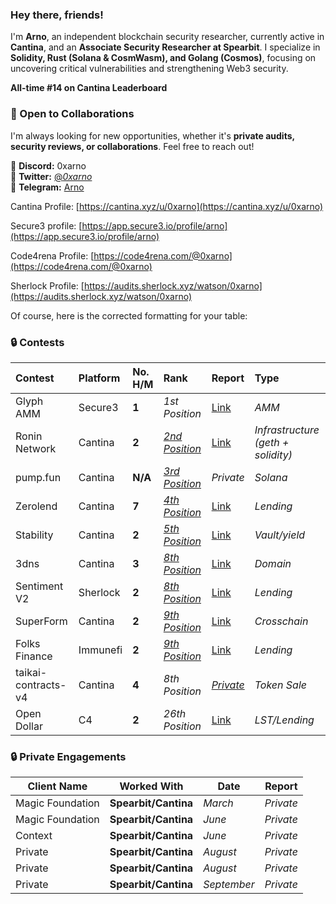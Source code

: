 ### Hey there, friends!

I'm **Arno**, an independent blockchain security researcher, currently active in **Cantina**, and an **Associate Security Researcher at Spearbit**.
I specialize in **Solidity, Rust (Solana & CosmWasm), and Golang (Cosmos)**, focusing on uncovering critical vulnerabilities and strengthening Web3 security.  

**All-time #14 on Cantina Leaderboard**  

### 🚀 Open to Collaborations  
I'm always looking for new opportunities, whether it's **private audits, security reviews, or collaborations**. Feel free to reach out!  

📌 **Discord:** 0xarno  
📌 **Twitter:** [@_0xarno_](https://twitter.com/_0xarno_)  
📌 **Telegram:** [Arno](https://t.me/arnovict)  

Cantina Profile: [https://cantina.xyz/u/0xarno](https://cantina.xyz/u/0xarno)

Secure3 profile: [https://app.secure3.io/profile/arno](https://app.secure3.io/profile/arno)

Code4rena Profile: [https://code4rena.com/@0xarno](https://code4rena.com/@0xarno) 

Sherlock Profile: [https://audits.sherlock.xyz/watson/0xarno](https://audits.sherlock.xyz/watson/0xarno)



Of course, here is the corrected formatting for your table:

### 🔒 Contests

| Contest | Platform | No. H/M | Rank | Report | Type |
| :--- | :--- | :--- | :--- | :--- | :--- |
| Glyph AMM | Secure3 | **1** | *1st Position* | [Link](https://github.com/ARNO-0/Portfolio/tree/main/Reports/Glyph%20AMM) | *AMM* |
| Ronin Network | Cantina | **2** | [*2nd Position*](https://x.com/_0xarno_/status/1900393079972257977) | [Link](https://github.com/ARNO-0/Portfolio/tree/main/Reports/Ronin%20Report) | *Infrastructure (geth + solidity)* |
| pump.fun | Cantina | **N/A** | [*3rd Position*](https://x.com/cantinaxyz/status/1917601418032341117) | *Private* | *Solana* |
| Zerolend | Cantina | **7** | [*4th Position*](https://x.com/_0xarno_/status/1777335899829019012) | [Link](https://github.com/ARNO-0/Portfolio/tree/main/Reports/ZeroLend_Report) | *Lending* |
| Stability | Cantina | **2** | [*5th Position*](https://cantina.xyz/code/e1c0be8d-0c3d-485a-a446-a582beb120b1/overview/leaderboard) | [Link](https://cantina.xyz/code/2cd0b038-3e32-4db6-b488-0f85b6f0e49f/overview) | *Vault/yield* |
| 3dns | Cantina | **3** | [*8th Position* ](https://x.com/_0xarno_/status/1784145130586521851)| [Link](https://github.com/ARNO-0/Portfolio/tree/main/Reports/3DNS_Report) | *Domain* |
| Sentiment V2 | Sherlock | **2** | [*8th Position*](https://audits.sherlock.xyz/contests/349/leaderboard) | [Link](https://github.com/ARNO-0/Portfolio/blob/main/Reports/Sentiment%20V2_Report/report.md) | *Lending* |
| SuperForm | Cantina | **2** | [*9th Position*](https://x.com/_0xarno_/status/1753102561509621976) | [Link](https://cantina.xyz/code/2cd0b038-3e32-4db6-b488-0f85b6f0e49f/overview) | *Crosschain* |
| Folks Finance | Immunefi | **2** | [*9th Position*](https://immunefi.com/audit-competition/folksfinance-boost/leaderboard/) | [Link](https://immunefi.com/audit-competition/folksfinance-boost/leaderboard/) | *Lending* |
| taikai-contracts-v4 | Cantina | **4** | *8th Position* | [*Private*](https://cantina.xyz/code/74fb60b8-879f-43b1-9f48-c788df0590da/overview) | *Token Sale* |
| Open Dollar | C4 | **2** | *26th Position* | [Link](https://www.google.com/search?q=) | *LST/Lending* |

### 🔒 Private Engagements

| Client Name            | Worked With | Date         | Report                        |
| ---------------------- | ----------- | ------------ | ----------------------------- |
|      Magic Foundation  | **Spearbit/Cantina** | *March* | *Private* |
|   Magic Foundation    | **Spearbit/Cantina**  | *June* | *Private* |
|    Context     |**Spearbit/Cantina** | *June* | *Private* |
|  Private     |**Spearbit/Cantina** | *August* | *Private* |
|  Private     |**Spearbit/Cantina** | *August* | *Private* |
|  Private     |**Spearbit/Cantina** | *September* | *Private* |

